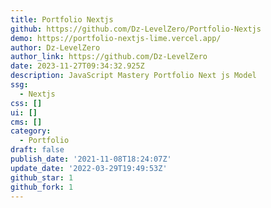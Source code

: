 ```yaml
---
title: Portfolio Nextjs
github: https://github.com/Dz-LevelZero/Portfolio-Nextjs
demo: https://portfolio-nextjs-lime.vercel.app/
author: Dz-LevelZero
author_link: https://github.com/Dz-LevelZero
date: 2023-11-27T09:34:32.925Z
description: JavaScript Mastery Portfolio Next js Model
ssg:
  - Nextjs
css: []
ui: []
cms: []
category:
  - Portfolio
draft: false
publish_date: '2021-11-08T18:24:07Z'
update_date: '2022-03-29T19:49:53Z'
github_star: 1
github_fork: 1
---
```

